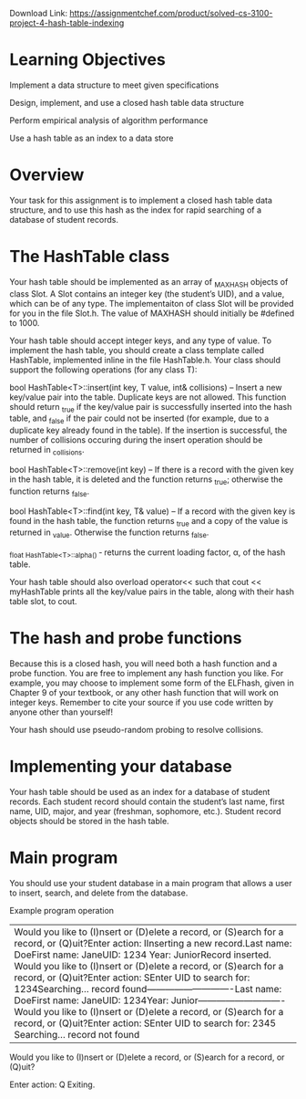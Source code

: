 Download Link: https://assignmentchef.com/product/solved-cs-3100-project-4-hash-table-indexing
<br>



<h1>Learning Objectives</h1>

Implement a data structure to meet given specifications

Design, implement, and use a closed hash table data structure

Perform empirical analysis of algorithm performance

Use a hash table as an index to a data store

<h1>Overview</h1>

Your task for this assignment is to implement a closed hash table data structure, and to use this hash as the index for rapid searching of a database of student records.

<h1>The HashTable class</h1>

Your hash table should be implemented as an array of <sub>MAXHASH</sub> objects of class Slot. A Slot contains an integer key (the student’s UID), and a value, which can be of any type. The implementaiton of class Slot will be provided for you in the file Slot.h. The value of MAXHASH should initially be #defined to 1000.

Your hash table should accept integer keys, and any type of value. To implement the hash table, you should create a class template called HashTable, implemented inline in the file HashTable.h. Your class should support the following operations (for any class T):

bool HashTable&lt;T&gt;::insert(int key, T value, int&amp; collisions) – Insert a new key/value pair into the table. Duplicate keys are not allowed. This function should return <sub>true</sub> if the key/value pair is successfully inserted into the hash table, and <sub>false</sub> if the pair could not be inserted (for example, due to a duplicate key already found in the table). If the insertion is successful, the number of collisions occuring during the insert operation should be returned in <sub>collisions</sub>.




bool HashTable&lt;T&gt;::remove(int key) – If there is a record with the given key in the hash table, it is deleted and the function returns <sub>true</sub>; otherwise the function returns <sub>false</sub>.




bool HashTable&lt;T&gt;::find(int key, T&amp; value) – If a record with the given key is found in the hash table, the function returns <sub>true</sub> and a copy of the value is returned in <sub>value</sub>. Otherwise the function returns <sub>false</sub>.




<sub> float HashTable&lt;T&gt;::alpha()</sub> ‐ returns the current loading factor, α, of the hash table.




Your hash table should also overload operator&lt;&lt; such that cout &lt;&lt; myHashTable prints all the key/value pairs in the table, along with their hash table slot, to cout.




<h1>The hash and probe functions</h1>

Because this is a closed hash, you will need both a hash function and a probe function. You are free to implement any hash function you like. For example, you may choose to implement some form of the ELFhash, given in Chapter 9 of your textbook, or any other hash function that will work on integer keys. Remember to cite your source if you use code written by anyone other than yourself!

Your hash should use pseudo-random probing to resolve collisions.

<h1>Implementing your database</h1>

Your hash table should be used as an index for a database of student records. Each student record should contain the student’s last name, first name, UID, major, and year (freshman, sophomore, etc.). Student record objects should be stored in the hash table.

<h1>Main program</h1>

You should use your student database in a main program that allows a user to insert, search, and delete from the database.

Example program operation

<table width="659">

 <tbody>

  <tr>

   <td width="659">Would you like to (I)nsert or (D)elete a record, or (S)earch for a record, or (Q)uit?Enter action:  IInserting a new record.Last name:  DoeFirst name:  JaneUID: 1234 Year:  JuniorRecord inserted. Would you like to (I)nsert or (D)elete a record, or (S)earch for a record, or (Q)uit?Enter action:  SEnter UID to search for: 1234Searching… record found—————————-Last name:  DoeFirst name:  JaneUID: 1234Year:  Junior—————————- Would you like to (I)nsert or (D)elete a record, or (S)earch for a record, or (Q)uit?Enter action:  SEnter UID to search for: 2345 Searching… record not found </td>

  </tr>

 </tbody>

</table>

Would you like to (I)nsert or (D)elete a record, or (S)earch for a record, or (Q)uit?

Enter action:  Q Exiting.


